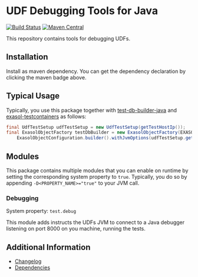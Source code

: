 # UDF Debugging Tools for Java

[![Build Status](https://travis-ci.com/exasol/udf-debugging-java.svg?branch=master)](https://travis-ci.com/exasol/udf-debugging-java)
[![Maven Central](https://img.shields.io/maven-central/v/com.exasol/udf-debugging-java)](https://search.maven.org/artifact/com.exasol/udf-debugging-java) 

This repository contains tools for debugging UDFs.

## Installation

Install as maven dependency.
You can get the dependency declaration by clicking the maven badge above.

## Typical Usage

Typically, you use this package together with [test-db-builder-java](https://github.com/exasol/test-db-builder-java) and [exasol-testcontainers](https://github.com/exasol/exasol-testcontainers) as follows:

```java
final UdfTestSetup udfTestSetup = new UdfTestSetup(getTestHostIp());
final ExasolObjectFactory testDbBuilder = new ExasolObjectFactory(EXASOL.createConnection(), 
    ExasolObjectConfiguration.builder().withJvmOptions(udfTestSetup.getJvmOptions()).build());
```

## Modules

This package contains multiple modules that you can enable on runtime by setting the corresponding system property to `true`.
Typically, you do so by appending `-D<PROPERTY_NAME>="true"` to your JVM call.


### Debugging

System property: `test.debug`

This module adds instructs the UDFs JVM to connect to a Java debugger listening on port 8000 on you machine, running the tests.


## Additional Information

* [Changelog](doc/changes/changelog.md)
* [Dependencies](NOTICE)